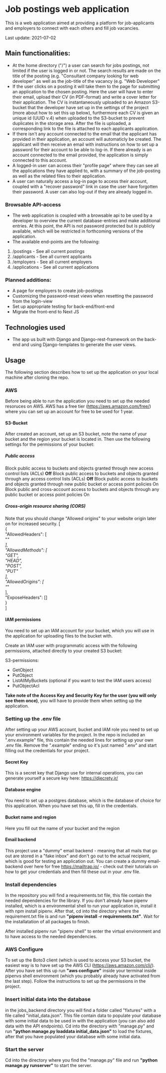 # Job postings web application
This is a web application aimed at providing a platform for job-applicants and employers to connect with each others and fill job vacancies. 

Last update: 2021-07-02

## Main functionalities:

* At the home directory ("/") a user can search for jobs postings, not limited if the user is logged in or not. The search results are made on the title of the posting (e.g. "Consultant company looking for web developer" as well as the job-title of the vacancy (e.g. "Web Developer" 
* If the user clicks on a posting it will take them to the page for submitting an application to the chosen posting. Here the user will have to enter their email, upload their CV (in PDF-format) and write a cover letter for their application. The CV is instantaneously uploaded to an Amazon S3-bucket that the developer have set up in the settings of the project (more about how to set this up below), furthermore each CV is given an unique id (UUID v.4) when uploaded to the S3-bucket to prevent duplicates in the storage area. After the file is uploaded, a corresponding link to the file is attached to each applicants application.
* If there isn't any account connected to the email that the applicant has provided in their application, an account will automaticly be created. The applicant will then receive an email with instructions on how to set up a password for their account to be able to log-in. If there already is an account connected to the email provided, the application is simply connected to this account.
* A logged-in user can access their "profile page" where they can see all the applications they have applied to, with a summary of the job-posting as well as the related files to their application.
* A user can naturally access a log-in page to access their account, coupled with a "recover password" link in case the user have forgotten their password. A user can also log-out if they are already logged in.

### Browsable API-access

* The web application is coupled with a browsable api to be used by a developer to overview the current database-entries and make additional entries. At this point, the API is not password protected but is publicly available, which will be restricted in forthcoming versions of the application.
* The available end-points are the following:
1. /postings - See all current postings
2. /applicants - See all current applicants
3. /employers - See all current employers
4. /applications - See all current applications

### Planned additions:
* A page for employers to create job-postings
* Customizing the password-reset views when resetting the password from the login-view
* Set up appropriate testing for back-end/front-end
* Migrate the front-end to Next JS

## Technologies used
* The app us built with Django and Django-rest-framework on the back-end and using Django-templates to generate the user views.

## Usage
The following section describes how to set up the application on your local machine after cloning the repo.

### AWS
Before being able to run the application you need to set up the needed resoruces on AWS. AWS has a free tier (https://aws.amazon.com/free/) where you can set up an account for free to be used for 1 year.

#### S3-Bucket
After created an account, set up an S3 bucket, note the name of your bucket and the region your bucket is located in. Then use the following settings for the permissions of your bucket:

##### Public access
Block public access to buckets and objects granted through new access control lists (ACLs)
 **Off**
Block public access to buckets and objects granted through any access control lists (ACLs)
 **Off**
Block public access to buckets and objects granted through new public bucket or access point policies
 On
Block public and cross-account access to buckets and objects through any public bucket or access point policies
 On
 
 ##### Cross-origin resource sharing (CORS)
 Note that you should change "Allowed origins" to your website origin later on for increased security.
[  
    {  
        "AllowedHeaders": [  
            "*"  
        ],  
        "AllowedMethods": [  
            "GET",  
            "HEAD",  
            "POST",  
            "PUT"  
        ],  
        "AllowedOrigins": [  
            "*"  
        ],  
        "ExposeHeaders": []  
    }  
]  

#### IAM permissions
You need to set up an IAM account for your bucket, which you will use in the application for uploading files to the bucket with.

Create an IAM user with programmatic access with the following permissions, attached directly to your created S3 bucket:

S3-permissions:
* GetObject
* PutObject
* ListAllMyBuckets (optional if you want to test the IAM users access)
* PutObjectAcl

**Take note of the Access Key and Security Key for the user (you will only see them once)**, you will have to provide them when setting up the application.

### Setting up the .env file
After setting up your AWS account, bucket and IAM role you need to set up your environment variables for the project. In the repo is included an ".env.example" file, this contain the needed lines for setting up your own .env file. Remove the ".example" ending so it's just named ".env" and start filling out the credentials for your project.

#### Secret Key
This is a secret key that Django use for internal operations, you can generate yourself a secure key here: https://djecrety.ir/

#### Database engine
You need to set up a postgres database, which is the database of choice for this application. When you have set this up, fill in the credentials.

#### Bucket name and region
Here you fill out the name of your bucket and the region

#### Email backend
This project use a "dummy" email backend - meaning that all mails that go out are stored in a "fake inbox" and don't go out to the actual recipient, which is good for testing an application out. You can create a dummy email-backend over here for free https://mailtrap.io/ - check out their tutorials on how to get your credentials and then fill these out in your .env file.

### Install dependencies
In the repository you will find a requirements.txt file, this file contain the needed dependencies for the library. If you don't already have pipenv installed, which is a environmental shell to run your application in, install it with npm install pipenv. After that, cd into the directory where the requirement.txt file is and run **"pipenv install -r requirements.txt"**. Wait for the installatation of all packages to finish.

After installed pipenv run "pipenv shell" to enter the virtual environment and to have access to the needed dependencies.

### AWS Configure
To set up the Boto3 client (which is used to access your S3 bucket, the easiest way is to have set up the AWS CLI (https://aws.amazon.com/cli/). After you have set this up run  **"aws configure"** inside your terminal inside pipenvs shell environment (which you probably already have activated from the last step). Follow the instructions to set up the permissions in the project.

### Insert initial data into the database
in the jobs_backend directory you will find a folder called "fixtures" with a file called "initial_data.json". This file contain data to populate your database with some initial data to be used in with the application (you can also add data with the API endpoints). Cd into the directory with "manage.py" and run **"python manage.py loaddata initial_data.json"** to load the fixtures, after that you have populated your database with some initial data.

### Start the server
Cd into the directory where you find the "manage.py" file and run **"python manage.py runserver"** to start the server.






